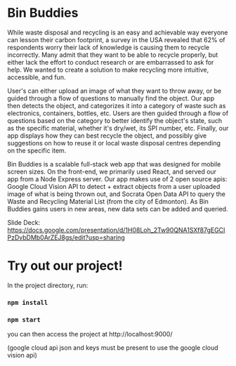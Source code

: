 # Bin Buddies
While waste disposal and recycling is an easy and achievable way everyone can lesson their carbon footprint, a survey in the USA revealed that 62% of respondents worry their lack of knowledge is causing them to recycle incorrectly. Many admit that they want to be able to recycle properly, but either lack the effort to conduct research or are embarrassed to ask for help. We wanted to create a solution to make recycling more intuitive, accessible, and fun.

User's can either upload an image of what they want to throw away, or be guided through a flow of questions to manually find the object. Our app then detects the object, and categorizes it into a category of waste such as electronics, containers, bottles, etc. Users are then guided through a flow of questions based on the category to better identify the object's state, such as the specific material, whether it's dry/wet, its SPI number, etc. Finally, our app displays how they can best recycle the object, and possibly give suggestions on how to reuse it or local waste disposal centres depending on the specific item.

Bin Buddies is a scalable full-stack web app that was designed for mobile screen sizes. On the front-end, we primarily used React, and served our app from a Node Express server. Our app makes use of 2 open source apis:
Google Cloud Vision API to detect + extract objects from a user uploaded image of what is being thrown out, and
Socrata Open Data API to query the Waste and Recycling Material List (from the city of Edmonton). As Bin Buddies gains users in new areas, new data sets can be added and queried.

Slide Deck: https://docs.google.com/presentation/d/1H08Loh_2Tw90QNA1SXf87gEGCIPzDvbDMb0ArZEJ8gs/edit?usp=sharing

# Try out our project!
In the project directory, run:

### `npm install`
### `npm start`

you can then access the project at http://localhost:9000/

(google cloud api json and keys must be present to use the google cloud vision api)
